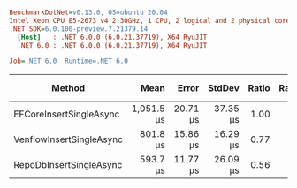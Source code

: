 ``` ini

BenchmarkDotNet=v0.13.0, OS=ubuntu 20.04
Intel Xeon CPU E5-2673 v4 2.30GHz, 1 CPU, 2 logical and 2 physical cores
.NET SDK=6.0.100-preview.7.21379.14
  [Host]   : .NET 6.0.0 (6.0.21.37719), X64 RyuJIT
  .NET 6.0 : .NET 6.0.0 (6.0.21.37719), X64 RyuJIT

Job=.NET 6.0  Runtime=.NET 6.0  

```
|                   Method |       Mean |    Error |   StdDev | Ratio | RatioSD | Gen 0 | Gen 1 | Gen 2 | Allocated |
|------------------------- |-----------:|---------:|---------:|------:|--------:|------:|------:|------:|----------:|
|  EFCoreInsertSingleAsync | 1,051.5 μs | 20.71 μs | 37.35 μs |  1.00 |    0.00 |     - |     - |     - |     16 KB |
| VenflowInsertSingleAsync |   801.8 μs | 15.86 μs | 16.29 μs |  0.77 |    0.03 |     - |     - |     - |      4 KB |
|  RepoDbInsertSingleAsync |   593.7 μs | 11.77 μs | 26.09 μs |  0.56 |    0.04 |     - |     - |     - |      3 KB |

